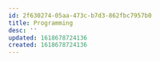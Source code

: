 ```yaml
---
id: 2f630274-05aa-473c-b7d3-862fbc7957b0
title: Programming
desc: ''
updated: 1618678724136
created: 1618678724136
---
```


